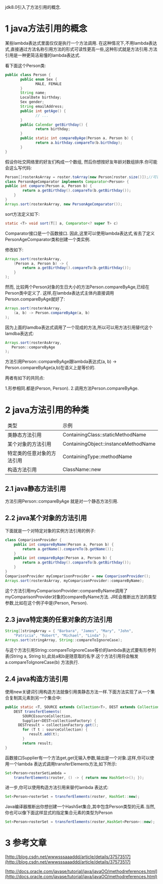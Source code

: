 <div class="jumbotron">
<p>jdk8.0引入了方法引用的概念.</p>  
</div>



1 java方法引用的概念
===

某些lambda表达式里面仅仅是执行一个方法调用. 在这种情况下,不用lambda表达式,直接通过方法名称引用方法的形式可读性更高一些,这种形式就是方法引用.方法引用是一种更简洁易懂的lambda表达式.
	   
看下面这个Person类:

```java
public class Person {
       public enum Sex {
              MALE, FEMALE
       }
       String name;
       LocalDate birthday;
       Sex gender;
       String emailAddress;
       public int getAge() {
              // ...
       }
       public Calendar getBirthday() {
              return birthday;
       }
       public static int compareByAge(Person a, Person b) {
              return a.birthday.compareTo(b.birthday);
       }
}
```

假设你社交网络里的好友们构成一个数组, 然后你想按好友年龄对数组排序.你可能会这么写代码:

```java
Person[]rosterAsArray = roster.toArray(new Person[roster.size()]);//可认为roster是你好友的名册
class PersonAgeComparator implements Comparator<Person> {
public int compare(Person a, Person b) {
        return a.getBirthday().compareTo(b.getBirthday());
    }
}
Arrays.sort(rosterAsArray, new PersonAgeComparator());
```

sort方法定义如下:

```java
static <T> void sort(T[] a, Comparator<? super T> c)
```

Comparator接口是一个函数接口. 因此,这里可以使用lambda表达式,省去了定义PersonAgeComparator类和创建一个类实例.

修改如下:

```java
Arrays.sort(rosterAsArray,
    (Person a, Person b) -> {
        return a.getBirthday().compareTo(b.getBirthday());
    }
);
```

然而, 比较两个Person对象的生日大小的方法Person.compareByAge,已经在Person类中定义了. 这样,在lambda表达式主体内直接调用Person.compareByAge就好了:

```java
Arrays.sort(rosterAsArray,
    (a, b) -> Person.compareByAge(a, b)
);
```

因为上面的lamdba表达式调用了一个现成的方法,所以可以用方法引用替代这个lamdba表达式:

```java
Arrays.sort(rosterAsArray,
   Person::compareByAge
);
```

方法引用Person::compareByAge跟lambda表达式(a, b) -> Person.compareByAge(a,b)在语义上是等价的. 

两者有如下的共同点:

1.形参相同.都是(Person, Person).
2.调用方法Person.compareByAge.


2 java方法引用的种类
===

<table class="table table-bordered table-responsive text-center">
	<thead>
		<tr class="info">
			<td>类型</td>
			<td>示例</td>
		</tr>
	</thead>
	<tbody>
	<tr>
		<td>类静态方法引用</td>
		<td>ContainingClass::staticMethodName</td>
	</tr>
	<tr>
		<td>某个对象的方法引用</td>
		<td>ContainingObject::instanceMethodName</td>
	</tr>
	<tr>
		<td>特定类的任意对象的方法引用</td>
		<td>ContainingType::methodName</td>
	</tr>
	<tr>
		<td>构造方法引用</td>
		<td>ClassName::new</td>
	</tr>
	</tbody>
</table>

2.1 java静态方法引用
---
方法引用Person::compareByAge 就是对一个静态方法引用.

2.2 java某个对象的方法引用
---
下面就是一个对特定对象的实例方法引用的例子:

```java
class ComparisonProvider {
    public int compareByName(Person a, Person b) {
        return a.getName().compareTo(b.getName());
    }
    public int compareByAge(Person a, Person b) {
        return a.getBirthday().compareTo(b.getBirthday());
    }
}
ComparisonProvider myComparisonProvider = new ComparisonProvider();
Arrays.sort(rosterAsArray, myComparisonProvider::compareByName);
```

这个方法引用myComparisonProvider::compareByName调用了myComparisonProvider对象的compareByName方法. JRE会推断出方法的类型参数,比如在这个例子中是(Person, Person).

2.3 java特定类的任意对象的方法引用
---

```java
String[]stringArray = { "Barbara", "James", "Mary", "John",
    "Patricia", "Robert", "Michael", "Linda" };
Arrays.sort(stringArray, String::compareToIgnoreCase);
```

与这个方法引用String::compareToIgnoreCase等价的lambda表达式要有形参列表(String a, String b),此处a和b是随意取的名字.这个方法引用将会触发a.compareToIgnoreCase(b) 方法执行.

2.4 java构造方法引用
---
使用new关键词引用构造方法就像引用类静态方法一样.下面方法实现了从一个集合复制其元素到另一个集合中:

```java
public static <T, SOURCE extends Collection<T>, DEST extends Collection<T>>
    DEST transferElements(
        SOURCEsourceCollection,
        Supplier<DEST>collectionFactory) {
      DESTresult = collectionFactory.get();
        for (T t : sourceCollection) {
           result.add(t);
        }
        return result;
}
```
函数接口Supplier有一个方法get,get无输入参数,输出是一个对象.这样,你可以使用一个lambda 表达式调用transferElements方法,如下所示:

```java
Set<Person>rosterSetLambda =
    transferElements(roster, () -> { return new HashSet<>(); });
```

进一步,你可以使用构造方法引用来替代lambda 表达式:

```java
Set<Person>rosterSet = transferElements(roster, HashSet::new);
```

Java编译器推断出你想创建一个HashSet集合,其中包含Person类型的元素.当然,你也可以像下面这样显式的指定集合元素的类型为Person

```java
Set<Person>rosterSet = transferElements(roster,HashSet<Person>::new);
```

3 参考文章
===

[http://blog.csdn.net/wwwsssaaaddd/article/details/37573517](http://blog.csdn.net/wwwsssaaaddd/article/details/37573517)

[http://docs.oracle.com/javase/tutorial/java/javaOO/methodreferences.html](http://docs.oracle.com/javase/tutorial/java/javaOO/methodreferences.html)